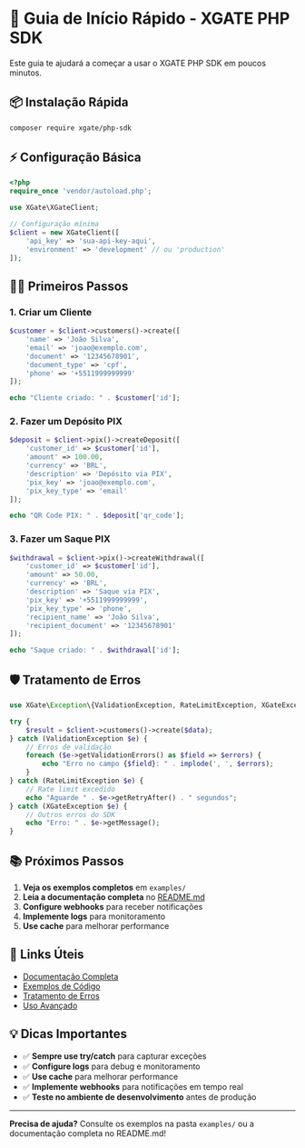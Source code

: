 # 🚀 Guia de Início Rápido - XGATE PHP SDK

Este guia te ajudará a começar a usar o XGATE PHP SDK em poucos minutos.

## 📦 Instalação Rápida

```bash
composer require xgate/php-sdk
```

## ⚡ Configuração Básica

```php
<?php
require_once 'vendor/autoload.php';

use XGate\XGateClient;

// Configuração mínima
$client = new XGateClient([
    'api_key' => 'sua-api-key-aqui',
    'environment' => 'development' // ou 'production'
]);
```

## 🏃‍♂️ Primeiros Passos

### 1. Criar um Cliente

```php
$customer = $client->customers()->create([
    'name' => 'João Silva',
    'email' => 'joao@exemplo.com',
    'document' => '12345678901',
    'document_type' => 'cpf',
    'phone' => '+5511999999999'
]);

echo "Cliente criado: " . $customer['id'];
```

### 2. Fazer um Depósito PIX

```php
$deposit = $client->pix()->createDeposit([
    'customer_id' => $customer['id'],
    'amount' => 100.00,
    'currency' => 'BRL',
    'description' => 'Depósito via PIX',
    'pix_key' => 'joao@exemplo.com',
    'pix_key_type' => 'email'
]);

echo "QR Code PIX: " . $deposit['qr_code'];
```

### 3. Fazer um Saque PIX

```php
$withdrawal = $client->pix()->createWithdrawal([
    'customer_id' => $customer['id'],
    'amount' => 50.00,
    'currency' => 'BRL',
    'description' => 'Saque via PIX',
    'pix_key' => '+5511999999999',
    'pix_key_type' => 'phone',
    'recipient_name' => 'João Silva',
    'recipient_document' => '12345678901'
]);

echo "Saque criado: " . $withdrawal['id'];
```

## 🛡️ Tratamento de Erros

```php
use XGate\Exception\{ValidationException, RateLimitException, XGateException};

try {
    $result = $client->customers()->create($data);
} catch (ValidationException $e) {
    // Erros de validação
    foreach ($e->getValidationErrors() as $field => $errors) {
        echo "Erro no campo {$field}: " . implode(', ', $errors);
    }
} catch (RateLimitException $e) {
    // Rate limit excedido
    echo "Aguarde " . $e->getRetryAfter() . " segundos";
} catch (XGateException $e) {
    // Outros erros do SDK
    echo "Erro: " . $e->getMessage();
}
```

## 📚 Próximos Passos

1. **Veja os exemplos completos** em `examples/`
2. **Leia a documentação completa** no [README.md](README.md)
3. **Configure webhooks** para receber notificações
4. **Implemente logs** para monitoramento
5. **Use cache** para melhorar performance

## 🔗 Links Úteis

- [Documentação Completa](README.md)
- [Exemplos de Código](examples/)
- [Tratamento de Erros](examples/error_handling_example.php)
- [Uso Avançado](examples/advanced_usage_example.php)

## 💡 Dicas Importantes

- ✅ **Sempre use try/catch** para capturar exceções
- ✅ **Configure logs** para debug e monitoramento
- ✅ **Use cache** para melhorar performance
- ✅ **Implemente webhooks** para notificações em tempo real
- ✅ **Teste no ambiente de desenvolvimento** antes de produção

---

**Precisa de ajuda?** Consulte os exemplos na pasta `examples/` ou a documentação completa no README.md! 